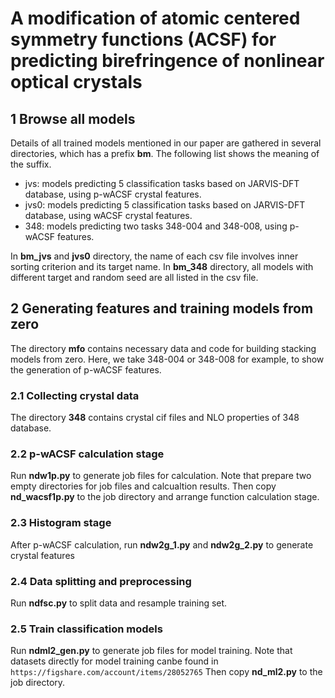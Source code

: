 # A modification of atomic centered symmetry functions (ACSF) for predicting birefringence of nonlinear optical crystals

## 1 Browse all models
Details of all trained models mentioned in our paper are gathered in several directories, which has a prefix **bm**. The following list shows the meaning of the suffix.
+ jvs: models predicting 5 classification tasks based on JARVIS-DFT database, using p-wACSF crystal features.
+ jvs0: models predicting 5 classification tasks based on JARVIS-DFT database, using wACSF crystal features.
+ 348: models predicting two tasks 348-004 and 348-008, using p-wACSF features.

In **bm_jvs** and **jvs0** directory, the name of each csv file involves inner sorting criterion and its target name. In **bm_348** directory, all models with different target and random seed are all listed in the csv file.

## 2 Generating features and training models from zero
The directory **mfo** contains necessary data and code for building stacking models from zero. Here, we take 348-004 or 348-008 for example, to show the generation of p-wACSF features.
### 2.1 Collecting crystal data 
The directory **348** contains crystal cif files and NLO properties of 348 database.
### 2.2 p-wACSF calculation stage
Run **ndw1p.py** to generate job files for calculation. Note that prepare two empty directories for job files and calcualtion results. 
Then copy **nd_wacsf1p.py** to the job directory and arrange function calculation stage.
### 2.3 Histogram stage 
After p-wACSF calculation, run **ndw2g_1.py** and **ndw2g_2.py** to generate crystal features 
### 2.4 Data splitting and preprocessing
Run **ndfsc.py** to split data and resample training set.
### 2.5 Train classification models
Run **ndml2_gen.py** to generate job files for model training.
Note that datasets directly for model training canbe found in `https://figshare.com/account/items/28052765`
Then copy **nd_ml2.py** to the job directory.
